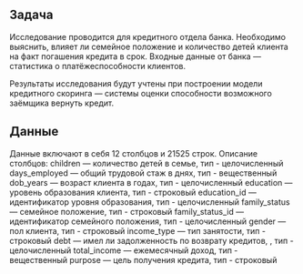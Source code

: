 ## Задача
Исследование проводится для кредитного отдела банка. Необходимо выяснить, влияет ли семейное положение и количество детей клиента на факт погашения кредита в срок. Входные данные от банка — статистика о платёжеспособности клиентов.

Результаты исследования будут учтены при построении модели кредитного скоринга — системы оценки способности возможного заёмщика вернуть кредит.
## Данные
Данные включают в себя 12 столбцов и 21525 строк. Описание столбцов:
children — количество детей в семье, тип - целочисленный
days_employed — общий трудовой стаж в днях, тип - вещественный
dob_years — возраст клиента в годах, тип - целочисленный
education — уровень образования клиента, тип - строковый
education_id — идентификатор уровня образования, тип - целочисленный
family_status — семейное положение, тип - строковый
family_status_id — идентификатор семейного положения, тип - целочисленный
gender — пол клиента, тип - строковый
income_type — тип занятости, тип - строковый
debt — имел ли задолженность по возврату кредитов, , тип - целочисленный
total_income — ежемесячный доход, тип - вещественный
purpose — цель получения кредита, тип - строковый

